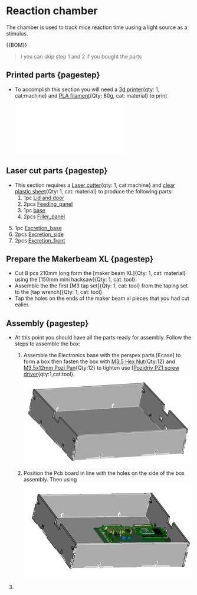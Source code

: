 [3d printer]:Parts.yaml#3dprinter
[Machine Screws DIN 965]:Parts.yaml#MachineScrewsDIN965
[Laser cutter]:Parts.yaml#Lasercutter
[PLA filament]:Parts.yaml#PLAfilament
[clear plastic sheet]:Parts.yaml#ClearSheet
[M3x8 counter sunk screw]:Parts.yaml#M3X8mmCountersunk
[2mm Hex key]:Parts.yaml#2mmHexkey
[Pozidriv PZ1 screw driver]:Parts.yaml#PozidrivPZ1
[M3x8 socket cap screw]:Parts.yaml#M3X8mmSocketcap
[M3.5x12mm Pozi Pan]:Parts.yaml#M3.5x12mmPoziPan
[M3.5 Hex Nut]:Parts.yaml#M3.5HexNut


# Reaction chamber
The chamber is used to track mice reaction time uusing a light source as a stimulus. 

{{BOM}}
>i you can skip step 1 and 2 if you bought the parts

## Printed parts {pagestep}
  + To accomplish this section you will need a [3d printer]{qty: 1, cat:machine} and [PLA filament]{Qty: 80g, cat: material} to print 
![.](../hardware/models/Allparts.stl)


## Laser cut parts {pagestep}
 + This section requires a [Laser cutter]{qty: 1, cat:machine} and [clear plastic sheet]{Qty: 1, cat: material} to produce the following parts:
     1. 1pc [Lid and door](../hardware/models/lid.svg)           
   2. 2pcs [Feeding_panel](../hardware/models/Feeding_panel.svg)            
   3. 1pc [base](../hardware/models/Base.svg)
   4.  2pcs [Filler_panel](../hardware/models/Excrete_side.svg)
  5. 1pc [Excretion_base](../hardware/models/Excrete_bottom.svg)
  6. 2pcs [Excretion_side](../hardware/models/Excrete_side.svg)
  7. 2pcs [Excretion_front](../hardware/models/Excrete_front_back.svg)


## Prepare the Makerbeam XL {pagestep}
+  Cut 8 pcs 210mm long form the [maker beam XL]{Qty: 1, cat: material}  using the [150mm mini hacksaw]{Qty: 1, cat: tool}.
+ Assemble the the first [M3 tap set]{Qty: 1, cat: tool} from the taping set to the [tap wrench]{Qty: 1, cat: tool}.
+ Tap the holes on the ends of the maker beam xl pieces that you had cut  ealier.




## Assembly {pagestep}
+ At this point you should have all the parts ready for assembly. Follow the steps to assemble the box:
   
   1. Assemble the Electronics base with the perspex parts [Ecase] to form a box then fasten the box with [M3.5 Hex Nut]{Qty:12} and  [M3.5x12mm Pozi Pan]{Qty:12} to tighten use [[Pozidriv PZ1 screw driver]{qty:1,cat:tool}.   
![](images/Electronics_base.PNG)

  2. Position the Pcb board in line with the holes on the side of the box assembly. Then using 
![](images/Electronics_base1.PNG)

3. 
